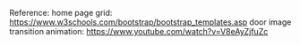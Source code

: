 Reference: 
home page grid: https://www.w3schools.com/bootstrap/bootstrap_templates.asp
door image transition animation: https://www.youtube.com/watch?v=V8eAyZjfuZc
